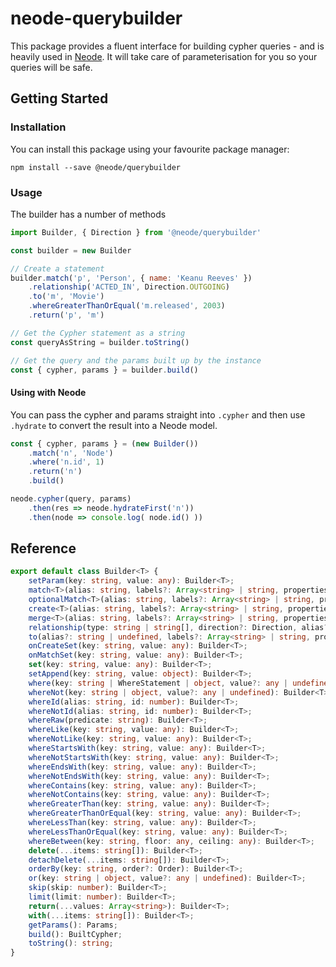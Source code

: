 # neode-querybuilder

This package provides a fluent interface for building cypher queries - and is heavily used in [Neode](https://github.com/adam-cowley/neode).  It will take care of parameterisation for you so your queries will be safe.


## Getting Started

### Installation

You can install this package using your favourite package manager:

```
npm install --save @neode/querybuilder
```

### Usage

The builder has a number of methods

```js
import Builder, { Direction } from '@neode/querybuilder'

const builder = new Builder

// Create a statement
builder.match('p', 'Person', { name: 'Keanu Reeves' })
    .relationship('ACTED_IN', Direction.OUTGOING)
    .to('m', 'Movie')
    .whereGreaterThanOrEqual('m.released', 2003)
    .return('p', 'm')

// Get the Cypher statement as a string
const queryAsString = builder.toString()

// Get the query and the params built up by the instance
const { cypher, params } = builder.build()
````

#### Using with Neode

You can pass the cypher and params straight into `.cypher` and then use `.hydrate` to convert the result into a Neode model.

```js
const { cypher, params } = (new Builder())
    .match('n', 'Node')
    .where('n.id', 1)
    .return('n')
    .build()

neode.cypher(query, params)
    .then(res => neode.hydrateFirst('n'))
    .then(node => console.log( node.id() ))
```

## Reference

```ts
export default class Builder<T> {
    setParam(key: string, value: any): Builder<T>;
    match<T>(alias: string, labels?: Array<string> | string, properties?: object): Builder<T>;
    optionalMatch<T>(alias: string, labels?: Array<string> | string, properties?: object): Builder<T>;
    create<T>(alias: string, labels?: Array<string> | string, properties?: object): Builder<T>;
    merge<T>(alias: string, labels?: Array<string> | string, properties?: object): Builder<T>;
    relationship(type: string | string[], direction?: Direction, alias?: string | null, properties?: object | undefined, degrees?: number | string): Builder<T>;
    to(alias?: string | undefined, labels?: Array<string> | string, properties?: object | undefined): Builder<T>;
    onCreateSet(key: string, value: any): Builder<T>;
    onMatchSet(key: string, value: any): Builder<T>;
    set(key: string, value: any): Builder<T>;
    setAppend(key: string, value: object): Builder<T>;
    where(key: string | WhereStatement | object, value?: any | undefined): Builder<T>;
    whereNot(key: string | object, value?: any | undefined): Builder<T>;
    whereId(alias: string, id: number): Builder<T>;
    whereNotId(alias: string, id: number): Builder<T>;
    whereRaw(predicate: string): Builder<T>;
    whereLike(key: string, value: any): Builder<T>;
    whereNotLike(key: string, value: any): Builder<T>;
    whereStartsWith(key: string, value: any): Builder<T>;
    whereNotStartsWith(key: string, value: any): Builder<T>;
    whereEndsWith(key: string, value: any): Builder<T>;
    whereNotEndsWith(key: string, value: any): Builder<T>;
    whereContains(key: string, value: any): Builder<T>;
    whereNotContains(key: string, value: any): Builder<T>;
    whereGreaterThan(key: string, value: any): Builder<T>;
    whereGreaterThanOrEqual(key: string, value: any): Builder<T>;
    whereLessThan(key: string, value: any): Builder<T>;
    whereLessThanOrEqual(key: string, value: any): Builder<T>;
    whereBetween(key: string, floor: any, ceiling: any): Builder<T>;
    delete(...items: string[]): Builder<T>;
    detachDelete(...items: string[]): Builder<T>;
    orderBy(key: string, order?: Order): Builder<T>;
    or(key: string | object, value?: any | undefined): Builder<T>;
    skip(skip: number): Builder<T>;
    limit(limit: number): Builder<T>;
    return(...values: Array<string>): Builder<T>;
    with(...items: string[]): Builder<T>;
    getParams(): Params;
    build(): BuiltCypher;
    toString(): string;
}
```